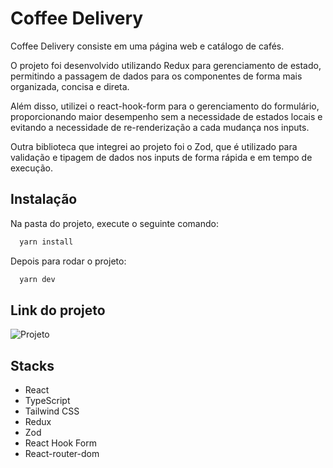 # Coffee Delivery

Coffee Delivery consiste em uma página web e catálogo de cafés.

O projeto foi desenvolvido utilizando Redux para gerenciamento de estado, permitindo a passagem de dados para os componentes de forma mais organizada, concisa e direta.

Além disso, utilizei o react-hook-form para o gerenciamento do formulário, proporcionando maior desempenho sem a necessidade de estados locais e evitando a necessidade de re-renderização a cada mudança nos inputs.

Outra biblioteca que integrei ao projeto foi o Zod, que é utilizado para validação e tipagem de dados nos inputs de forma rápida e em tempo de execução.

## Instalação

Na pasta do projeto, execute o seguinte comando:

```bash
  yarn install
```

Depois para rodar o projeto:

```bash
  yarn dev
```

## Link do projeto

![Projeto](https://coffee-blima.netlify.app/)

## Stacks

- React
- TypeScript
- Tailwind CSS
- Redux
- Zod
- React Hook Form
- React-router-dom
